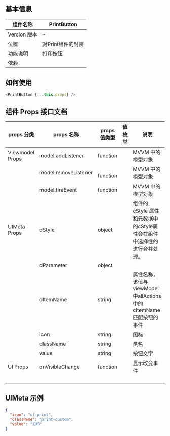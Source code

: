 <a name="9e5ffa06"></a>
## 基本信息
| 组件名称 | PrintButton |
| --- | --- |
| Version 版本 | - |
| 位置 | 对Print组件的封装 |
| 功能说明 | 打印按钮 |
| 依赖 |  |

<a name="481feccf"></a>
## 如何使用

```javascript
<PrintButton {...this.props} />
```

<a name="21f2fa80"></a>
## 组件 Props 接口文档

| props 分类 | props 名称 | props 值类型 | 值枚举 | 说明 |
| --- | --- | --- | --- | --- |
| Viewmodel Props | model.addListener | function |  | MVVM 中的模型对象 |
|  | model.removeListener | <br />function<br /> |  | MVVM 中的模型对象 |
|  | model.fireEvent | function |  | MVVM 中的模型对象 |
| UIMeta Props | cStyle | object |  | 组件的cStyle 属性和元数据中的cStyle属性会在组件中选择性的进行合并处理。 |
|  | cParameter | object |  |  |
|  | cItemName | string |  | 属性名称，该值与viewModel中allActions中的cItemName匹配按钮的事件 |
|  | icon | string |  | 图标 |
|  | className | string |  | 类名 |
|  | value | string |  | 按钮文字 |
| UI Props | onVisibleChange | function |  | 显示改变事件 |
|  |  |  |  |  |
|  |  |  |  |  |
|  |  |  |  |  |
|  |  |  |  |  |

<a name="a3d61cc7"></a>
### 
<a name="LASIc"></a>
## UIMeta 示例
```json
{
  "icon": "uf-print",
  "className": "print-custom",
  "value": "打印"
}
```